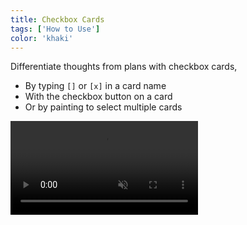 ```yaml
---
title: Checkbox Cards
tags: ['How to Use']
color: 'khaki'
---
```


Differentiate thoughts from plans with checkbox cards,

- By typing `[]` or `[x]` in a card name
- With the checkbox button on a card
- Or by painting to select multiple cards

<video autoplay loop muted playsinline>
  <source src="/assets/posts/card-checkboxes.mp4">
</video>
